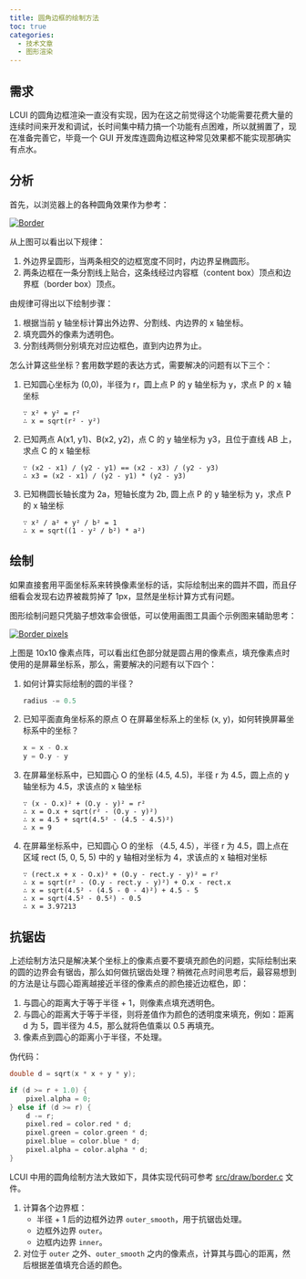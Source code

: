 ```yaml
---
title: 圆角边框的绘制方法
toc: true
categories:
  - 技术文章
  - 图形渲染
---
```

## 需求

LCUI 的圆角边框渲染一直没有实现，因为在这之前觉得这个功能需要花费大量的连续时间来开发和调试，长时间集中精力搞一个功能有点困难，所以就搁置了，现在准备完善它，毕竟一个 GUI 开发库连圆角边框这种常见效果都不能实现那确实有点水。

<!-- more -->

## 分析

首先，以浏览器上的各种圆角效果作为参考：

[![Border](/static/images/devlog/20190803213503.png "Border")](/static/images/devlog/20190803213503.png)

从上图可以看出以下规律：

1. 外边界呈圆形，当两条相交的边框宽度不同时，内边界呈椭圆形。
1. 两条边框在一条分割线上贴合，这条线经过内容框（content box）顶点和边界框（border box）顶点。

由规律可得出以下绘制步骤：

1. 根据当前 y 轴坐标计算出外边界、分割线、内边界的 x 轴坐标。
1. 填充圆外的像素为透明色。
1. 分割线两侧分别填充对应边框色，直到内边界为止。

怎么计算这些坐标？套用数学题的表达方式，需要解决的问题有以下三个：

1. 已知圆心坐标为 (0,0)，半径为 r，圆上点 P 的 y 轴坐标为 y，求点 P 的 x 轴坐标

    ``` text
    ∵ x² + y² = r²
    ∴ x = sqrt(r² - y²)
    ```

1. 已知两点 A(x1, y1)、B(x2, y2)，点 C 的 y 轴坐标为 y3，且位于直线 AB 上，求点 C 的 x 轴坐标

    ``` text
    ∵ (x2 - x1) / (y2 - y1) == (x2 - x3) / (y2 - y3)
    ∴ x3 = (x2 - x1) / (y2 - y1) * (y2 - y3)
    ```

1. 已知椭圆长轴长度为 2a，短轴长度为 2b, 圆上点 P 的 y 轴坐标为 y，求点 P 的 x 轴坐标

    ``` text
    ∵ x² / a² + y² / b² = 1
    ∴ x = sqrt((1 - y² / b²) * a²)
    ```

## 绘制

如果直接套用平面坐标系来转换像素坐标的话，实际绘制出来的圆并不圆，而且仔细看会发现右边界被裁剪掉了 1px，显然是坐标计算方式有问题。

图形绘制问题只凭脑子想效率会很低，可以使用画图工具画个示例图来辅助思考：

[![Border pixels](/static/images/devlog/201908252020.png "Border pixels")](/static/images/devlog/201908252020.png)

上图是 10x10 像素点阵，可以看出红色部分就是圆占用的像素点，填充像素点时使用的是屏幕坐标系，那么，需要解决的问题有以下四个：

1. 如何计算实际绘制的圆的半径？

    ``` c
    radius -= 0.5
    ```

1. 已知平面直角坐标系的原点 O 在屏幕坐标系上的坐标 (x, y)，如何转换屏幕坐标系中的坐标？

    ``` c
    x = x - O.x
    y = O.y - y
    ```

1. 在屏幕坐标系中，已知圆心 O 的坐标 (4.5, 4.5)，半径 r 为 4.5，圆上点的 y 轴坐标为 4.5，求该点的 x 轴坐标

    ``` text
    ∵ (x - O.x)² + (O.y - y)² = r²
    ∴ x = O.x + sqrt(r² - (O.y - y)²)
    ∴ x = 4.5 + sqrt(4.5² - (4.5 - 4.5)²)
    ∴ x = 9
    ```

1. 在屏幕坐标系中，已知圆心 O 的坐标 （4.5, 4.5），半径 r 为 4.5，圆上点在区域 rect (5, 0, 5, 5) 中的 y 轴相对坐标为 4，求该点的 x 轴相对坐标

    ``` text
    ∵ (rect.x + x - O.x)² + (O.y - rect.y - y)² = r²
    ∴ x = sqrt(r² - (O.y - rect.y - y)²) + O.x - rect.x
    ∴ x = sqrt(4.5² - (4.5 - 0 - 4)²) + 4.5 - 5
    ∴ x = sqrt(4.5² - 0.5²) - 0.5
    ∴ x = 3.97213
    ```

## 抗锯齿

上述绘制方法只是解决某个坐标上的像素点要不要填充颜色的问题，实际绘制出来的圆的边界会有锯齿，那么如何做抗锯齿处理？稍微花点时间思考后，最容易想到的方法是让与圆心距离越接近半径的像素点的颜色接近边框色，即：

1. 与圆心的距离大于等于半径 + 1，则像素点填充透明色。
1. 与圆心的距离大于等于半径，则将差值作为颜色的透明度来填充，例如：距离 d 为 5，圆半径为 4.5，那么就将色值乘以 0.5 再填充。
1. 像素点到圆心的距离小于半径，不处理。

伪代码：

```c
double d = sqrt(x * x + y * y);

if (d >= r + 1.0) {
    pixel.alpha = 0;
} else if (d >= r) {
    d -= r;
    pixel.red = color.red * d;
    pixel.green = color.green * d;
    pixel.blue = color.blue * d;
    pixel.alpha = color.alpha * d;
}
```

LCUI 中用的圆角绘制方法大致如下，具体实现代码可参考 [src/draw/border.c](https://github.com/lc-soft/LCUI/blob/480737bc48ee328aa3eece53339572367c509f17/src/draw/border.c#L80) 文件。

1. 计算各个边界框：
    - 半径 + 1 后的边框外边界 `outer_smooth`，用于抗锯齿处理。
    - 边框外边界 `outer`。
    - 边框内边界 `inner`。
1. 对位于 `outer` 之外、`outer_smooth` 之内的像素点，计算其与圆心的距离，然后根据差值填充合适的颜色。
